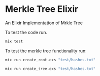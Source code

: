 # Merkle Tree Elixir

An Elixir Implementation of Mrkle Tree

To test the code run.

```sh
mix test
```

To test the merkle tree functionality run:

```sh
mix run create_root.exs "test/hashes.txt"
```

```sh
mix run create_tree.exs "test/hashes.txt"
```
